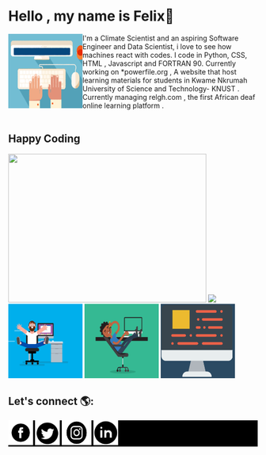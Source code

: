 


# Hello , my name is Felix👋
<img src="images/Typing.gif" alt="An image of a hand typing-Animated" align="left" width="150px" height="150px">
I'm a Climate Scientist and an aspiring Software Engineer and Data Scientist, i love to see how machines react with codes. I code in Python, CSS, HTML , Javascript and FORTRAN 90.
Currently working on *powerfile.org     , A website that host learning materials for students in Kwame Nkrumah University of Science and Technology- KNUST .
<br>
Currently managing relgh.com    , the first African deaf online learning platform .
<br>

<br>


## Happy Coding
<div>


  <img src="https://github-readme-stats.vercel.app/api/top-langs/?username=felaris" width="400px" height="300px" > 
  <img src="https://github-readme-stats.vercel.app/api?username=felaris" > </div>

  <div>
  <img src="images/coding.gif" alt=" A man coding " width="150px" height="150px">
<img src="images/relax.gif" alt=" A man relaxed while coding " width="150px" height="150px">
<img src="images/computer.gif" alt=" A Computer " width="150px" height="150px">
<!--<img src="images/html.webp" alt=" Html on the wall " width="150px" height="150px"> </div>-->
  </div>

## Let's connect  🌎:
<div style="background-color:black">
<a href="https://web.facebook.com/felix.awortwe.315">  <img src="images/fb.png" alt="Facebook icon"     width="50px" height="50px"> </a>
<a  href="https://twitter.com/KwamenaFelix">   <img src="images/tw.webp" alt="Twitter icon"    width="50px" height="50px">   </a>
<a   href="https://www.instagram.com/felixawortwekwamena/"> <img src="images/ins.png" alt ="Instagram icon"    width="60px" height="50px">  </a>
<a  href="https://www.linkedin.com/in/awortwe-felix-kwamena-%F0%9F%87%AC%F0%9F%87%AD-4644a7140/"><img src="images/lin.webp" alt = "Linkedin icon"    width="50px" height="50px">   </a>  </div>

